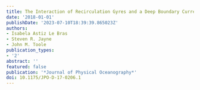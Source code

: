 ```yaml
---
title: The Interaction of Recirculation Gyres and a Deep Boundary Current
date: '2018-01-01'
publishDate: '2023-07-10T18:39:39.865023Z'
authors:
- Isabela Astiz Le Bras
- Steven R. Jayne
- John M. Toole
publication_types:
- '2'
abstract: ''
featured: false
publication: '*Journal of Physical Oceanography*'
doi: 10.1175/JPO-D-17-0206.1
---
```


